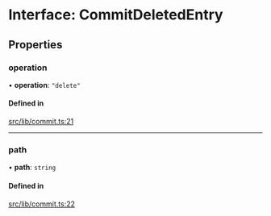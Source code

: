 # Interface: CommitDeletedEntry

## Properties

### operation

• **operation**: ``"delete"``

#### Defined in

[src/lib/commit.ts:21](https://github.com/huggingface/huggingface.js/blob/548425e/packages/hub/src/lib/commit.ts#L21)

___

### path

• **path**: `string`

#### Defined in

[src/lib/commit.ts:22](https://github.com/huggingface/huggingface.js/blob/548425e/packages/hub/src/lib/commit.ts#L22)
